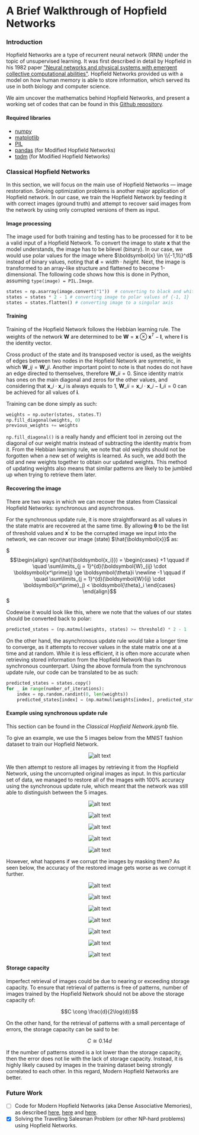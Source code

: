 # A Brief Walkthrough of Hopfield Networks

### Introduction

Hopfield Networks are a type of recurrent neural network (RNN) under the topic of unsupervised learning. It was first described in detail by Hopfield in his 1982 paper <a href = "https://www.pnas.org/doi/10.1073/pnas.79.8.2554">"Neural networks and physical systems with emergent collective computational abilities"</a>. Hopfield Networks provided us with a model on how human memory is able to store information, which served its use in both biology and computer science.

We aim uncover the mathematics behind Hopfield Networks, and present a working set of codes that can be found in this <a href = "https://github.com/DenseLance/hopfield-networks">Github repository</a>.

#### Required libraries

- <a href = "https://pypi.org/project/numpy/">numpy</a>
- <a href = "https://pypi.org/project/matplotlib/">matplotlib</a>
- <a href = "https://pypi.org/project/Pillow/">PIL</a>
- <a href = "https://pypi.org/project/pandas/">pandas</a> (for Modified Hopfield Networks)
- <a href = "https://pypi.org/project/tqdm/">tqdm</a> (for Modified Hopfield Networks)

### Classical Hopfield Networks

In this section, we will focus on the main use of Hopfield Networks — image restoration. Solving optimization problems is another major application of Hopfield network. In our case, we train the Hopfield Network by feeding it with correct images (ground truth) and attempt to recover said images from the network by using only corrupted versions of them as input.

#### Image processing

The image used for both training and testing has to be processed for it to be a valid input of a Hopfield Network. To convert the image to state $\boldsymbol{x}$ that the model understands, the image has to be bilevel (binary). In our case, we would use polar values for the image where $\boldsymbol{x} \in \\{-1,1\\}^d$ instead of binary values, noting that $\boldsymbol{d} = width \cdot height$. Next, the image is transformed to an array-like structure and flattened to become 1-dimensional. The following code shows how this is done in Python, assuming `type(image) = PIL.Image`.

```python
states = np.asarray(image.convert("1"))  # converting to black and white image
states = states * 2 - 1 # converting image to polar values of {-1, 1}
states = states.flatten() # converting image to a singular axis
```

#### Training

Training of the Hopfield Network follows the Hebbian learning rule. The weights of the network $\boldsymbol{W}$ are determined to be $\boldsymbol{W} = \boldsymbol{x} \otimes \boldsymbol{x}^T - \boldsymbol{I}$, where $\boldsymbol{I}$ is the identity vector.

Cross product of the state and its transposed vector is used, as the weights of edges between two nodes in the Hopfield Network are symmetric, in which $\boldsymbol{W}\_{ij} = \boldsymbol{W}\_{ji}$. Another important point to note is that nodes do not have an edge directed to themselves, therefore $\boldsymbol{W}\_{ii} = 0$. Since identity matrix has ones on the main diagonal and zeros for the other values, and considering that $\boldsymbol{x}\_{i} \cdot \boldsymbol{x}\_{i}$ is always equals to 1, $\boldsymbol{W}\_{ii} = \boldsymbol{x}\_{i} \cdot \boldsymbol{x}\_{i} - \boldsymbol{I}\_{ii} = 0$ can be achieved for all values of $\boldsymbol{i}$.

Training can be done simply as such:

```python
weights = np.outer(states, states.T)
np.fill_diagonal(weights, 0)
previous_weights += weights
```

`np.fill_diagonal()` is a really handy and efficient tool in zeroing out the diagonal of our weight matrix instead of subtracting the identity matrix from it. From the Hebbian learning rule, we note that old weights should not be forgotten when a new set of weights is learned. As such, we add both the old and new weights together to obtain our updated weights. This method of updating weights also means that similar patterns are likely to be jumbled up when trying to retrieve them later.

#### Recovering the image

There are two ways in which we can recover the states from Classical Hopfield Networks: synchronous and asynchronous.

For the synchronous update rule, it is more straightforward as all values in the state matrix are recovered at the same time. By allowing $\boldsymbol{\theta}$ to be the list of threshold values and $\boldsymbol{x^\prime}$ to be the corrupted image we input into the network, we can recover our image (state) $\hat{\boldsymbol{x}}$ as:

$$$\begin{align} sgn(\hat{\boldsymbol{x_i}}) = \begin{cases} +1 \qquad if \quad \sum\limits_{j = 1}^{d}(\boldsymbol{W}_{ij} \cdot \boldsymbol{x^\prime}j) \ge \boldsymbol{\theta}i \newline -1 \qquad if \quad \sum\limits_{j = 1}^{d}(\boldsymbol{W}{ij} \cdot \boldsymbol{x^\prime}_j) < \boldsymbol{\theta}_i \end{cases} \end{align}$$$

Codewise it would look like this, where we note that the values of our states should be converted back to polar:

```python
predicted_states = (np.matmul(weights, states) >= threshold) * 2 - 1
```

On the other hand, the asynchronous update rule would take a longer time to converge, as it attempts to recover values in the state matrix one at a time and at random. While it is less efficient, it is often more accurate when retrieving stored information from the Hopfield Network than its synchronous counterpart. Using the above formula from the synchronous update rule, our code can be translated to be as such:

```python
predicted_states = states.copy()
for _ in range(number_of_iterations):
    index = np.random.randint(0, len(weights))
    predicted_states[index] = (np.matmul(weights[index], predicted_states) >= threshold[index]) * 2 - 1
```

#### Example using synchronous update rule

This section can be found in the <i>Classical Hopfield Network.ipynb</i> file.

To give an example, we use the 5 images below from the MNIST fashion dataset to train our Hopfield Network.

<p align = "center"><img src="images/dataset.png" alt="alt text"/></p>

We then attempt to restore all images by retrieving it from the Hopfield Network, using the uncorrupted original images as input. In this particular set of data, we managed to restore all of the images with 100% accuracy using the synchronous update rule, which meant that the network was still able to distinguish between the 5 images.

<p align = "center"><img src="images/test1_1.png" alt="alt text"/></p>

<p align = "center"><img src="images/test1_2.png" alt="alt text"/></p>

<p align = "center"><img src="images/test1_3.png" alt="alt text"/></p>

<p align = "center"><img src="images/test1_4.png" alt="alt text"/></p>

<p align = "center"><img src="images/test1_5.png" alt="alt text"/></p>

However, what happens if we corrupt the images by masking them? As seen below, the accuracy of the restored image gets worse as we corrupt it further.

<p align = "center"><img src="images/test2_1.png" alt="alt text"/></p>

<p align = "center"><img src="images/test2_2.png" alt="alt text"/></p>

<p align = "center"><img src="images/test2_3.png" alt="alt text"/></p>

<p align = "center"><img src="images/test2_4.png" alt="alt text"/></p>

<p align = "center"><img src="images/test2_5.png" alt="alt text"/></p>

<p align = "center"><img src="images/test2_6.png" alt="alt text"/></p>

<p align = "center"><img src="images/test2_7.png" alt="alt text"/></p>

#### Storage capacity

Imperfect retrieval of images could be due to nearing or exceeding storage capacity. To ensure that retrieval of patterns is free of patterns, number of images trained by the Hopfield Network should not be above the storage capacity of:

$$C \cong \frac{d}{2\log(d)}$$

On the other hand, for the retrieval of patterns with a small percentage of errors, the storage capacity can be said to be:

$$C \cong 0.14 d$$

If the number of patterns stored is a lot lower than the storage capacity, then the error does not lie with the lack of storage capacity. Instead, it is highly likely caused by images in the training dataset being strongly correlated to each other. In this regard, Modern Hopfield Networks are better.

### Future Work

- [ ] Code for Modern Hopfield Networks (aka Dense Associative Memories), as described <a href = "https://arxiv.org/abs/1606.01164">here</a>, <a  href = "https://arxiv.org/abs/1702.01929">here</a> and <a href = "https://arxiv.org/abs/2008.02217">here</a>.
- [x] Solving the Travelling Salesman Problem (or other NP-hard problems) using Hopfield Networks.
